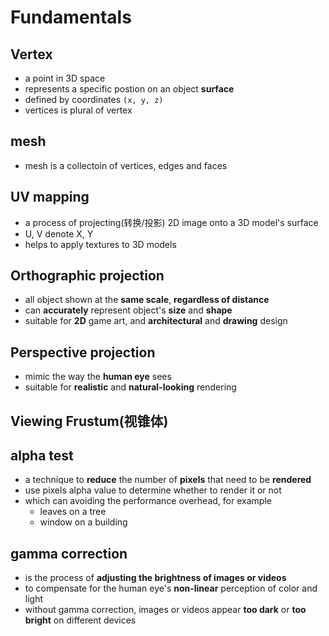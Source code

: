 # Fundamentals

## Vertex

- a point in 3D space
- represents a specific postion on an object **surface**
- defined by coordinates `(x, y, z)`
- vertices is plural of vertex

## mesh

- mesh is a collectoin of vertices, edges and faces

## UV mapping

- a process of projecting(转换/投影) 2D image onto a 3D model's surface
- U, V denote X, Y
- helps to apply textures to 3D models

## Orthographic projection

- all object shown at the **same scale**, **regardless of distance**
- can **accurately** represent object's **size** and **shape**
- suitable for **2D** game art, and **architectural** and **drawing** design

## Perspective projection

- mimic the way the **human eye** sees
- suitable for **realistic** and **natural-looking** rendering

## Viewing Frustum(视锥体)

## alpha test

- a technique to **reduce** the number of **pixels** that need to be **rendered**
- use pixels alpha value to determine whether to render it or not
- which can avoiding the performance overhead, for example
  - leaves on a tree
  - window on a building

## gamma correction

- is the process of **adjusting the brightness of images or videos**
- to compensate for the human eye's **non-linear** perception of color and light
- without gamma correction, images or videos appear **too dark** or **too bright** on different devices